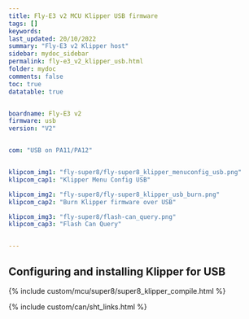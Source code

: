 ```yaml
---
title: Fly-E3 v2 MCU Klipper USB firmware
tags: []
keywords: 
last_updated: 20/10/2022
summary: "Fly-E3 v2 Klipper host"
sidebar: mydoc_sidebar
permalink: fly-e3_v2_klipper_usb.html
folder: mydoc
comments: false
toc: true
datatable: true


boardname: Fly-E3 v2
firmware: usb
version: "V2"


com: "USB on PA11/PA12"


klipcom_img1: "fly-super8/fly-super8_klipper_menuconfig_usb.png"
klipcom_cap1: "Klipper Menu Config USB"

klipcom_img2: "fly-super8/fly-super8_klipper_usb_burn.png"
klipcom_cap2: "Burn Klipper firmware over USB"

klipcom_img3: "fly-super8/flash-can_query.png"
klipcom_cap3: "Flash Can Query"


---
```


## Configuring and installing Klipper for USB

{% include custom/mcu/super8/super8_klipper_compile.html %}

{% include custom/can/sht_links.html %}